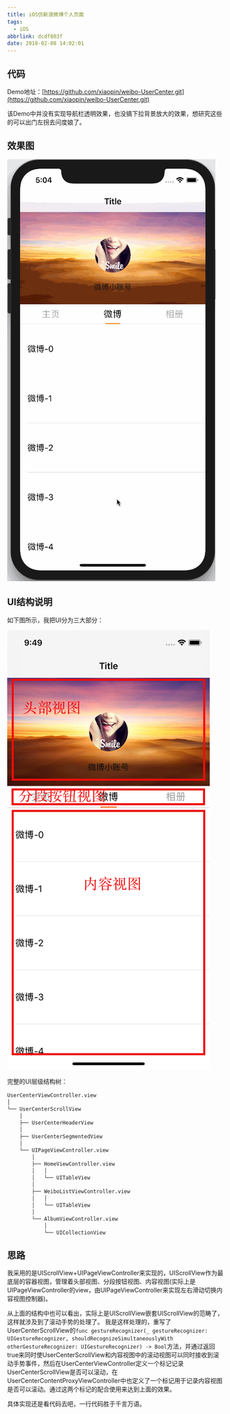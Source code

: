 ```yaml
---
title: iOS仿新浪微博个人页面
tags:
  - iOS
abbrlink: dcdf803f
date: 2018-02-08 14:02:01
---
```


## 代码

Demo地址：[https://github.com/xiaopin/weibo-UserCenter.git](https://github.com/xiaopin/weibo-UserCenter.git)

该Demo中并没有实现导航栏透明效果，也没搞下拉背景放大的效果，想研究这些的可以出门左拐去问度娘了。


## 效果图

![GIF](/images/201802/weibo-preview.gif)


## UI结构说明

如下图所示，我把UI分为三大部分：

![UI说明](/images/201802/weibo-UI-description.png)

完整的UI层级结构树：

```
UserCenterViewController.view
│
└── UserCenterScrollView
	│
	├── UserCenterHeaderView
	│
	├── UserCenterSegmentedView
	│
	└── UIPageViewController.view
		│
		├── HomeViewController.view
		│	│
		│	└── UITableView
		│
		├── WeiboListViewController.view
		│	│
		│	└── UITableView
		│
		└── AlbumViewController.view
			│
			└── UICollectionView
```


## 思路

我采用的是UIScrollView+UIPageViewController来实现的，UIScrollView作为最底层的容器视图，管理着头部视图、分段按钮视图、内容视图(实际上是UIPageViewController的view，由UIPageViewController来实现左右滑动切换内容视图控制器)。

从上面的结构中也可以看出，实际上是UIScrollView嵌套UIScrollView的范畴了，这样就涉及到了滚动手势的处理了。
我是这样处理的，重写了UserCenterScrollView的`func gestureRecognizer(_ gestureRecognizer: UIGestureRecognizer, shouldRecognizeSimultaneouslyWith otherGestureRecognizer: UIGestureRecognizer) -> Bool`方法，并通过返回true来同时使UserCenterScrollView和内容视图中的滚动视图可以同时接收到滚动手势事件，然后在UserCenterViewController定义一个标记记录UserCenterScrollView是否可以滚动，在UserCenterContentProxyViewController中也定义了一个标记用于记录内容视图是否可以滚动。通过这两个标记的配合使用来达到上面的效果。

具体实现还是看代码去吧，一行代码胜于千言万语。